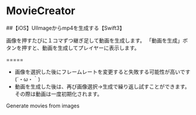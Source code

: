 # MovieCreator
##【iOS】UIImageからmp4を生成する【Swift3】

画像を押すたびに１コマずつ継ぎ足して動画を生成します。
「動画を生成」ボタンを押すと、動画を生成してプレイヤーに表示します。

=====

- 画像を選択した後にフレームレートを変更すると失敗する可能性が高いです(´・ω・｀)
- 動画を生成した後は、再び画像選択->生成で繰り返し試すことができます。その際は動画は一度初期化されます。

Generate movies from images
